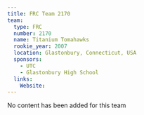 ```yaml
---
title: FRC Team 2170
team:
  type: FRC
  number: 2170
  name: Titanium Tomahawks
  rookie_year: 2007
  location: Glastonbury, Connecticut, USA
  sponsors:
    - UTC
    - Glastonbury High School
  links:
    Website: 
---
```

No content has been added for this team